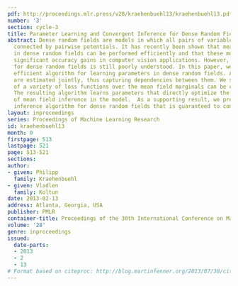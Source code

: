 ```yaml
---
pdf: http://proceedings.mlr.press/v28/kraehenbuehl13/kraehenbuehl13.pdf
number: '3'
section: cycle-3
title: Parameter Learning and Convergent Inference for Dense Random Fields
abstract: Dense random fields are models in which all pairs of variables are directly
  connected by pairwise potentials. It has recently been shown that mean field inference
  in dense random fields can be performed efficiently and that these models enable
  significant accuracy gains in computer vision applications. However, parameter estimation
  for dense random fields is still poorly understood. In this paper, we present an
  efficient algorithm for learning parameters in dense random fields. All parameters
  are estimated jointly, thus capturing dependencies between them. We show that gradients
  of a variety of loss functions over the mean field marginals can be computed efficiently.
  The resulting algorithm learns parameters that directly optimize the performance
  of mean field inference in the model.  As a supporting result, we present an efficient
  inference algorithm for dense random fields that is guaranteed to converge.
layout: inproceedings
series: Proceedings of Machine Learning Research
id: kraehenbuehl13
month: 0
firstpage: 513
lastpage: 521
page: 513-521
sections: 
author:
- given: Philipp
  family: Kraehenbuehl
- given: Vladlen
  family: Koltun
date: 2013-02-13
address: Atlanta, Georgia, USA
publisher: PMLR
container-title: Proceedings of the 30th International Conference on Machine Learning
volume: '28'
genre: inproceedings
issued:
  date-parts:
  - 2013
  - 2
  - 13
# Format based on citeproc: http://blog.martinfenner.org/2013/07/30/citeproc-yaml-for-bibliographies/
---
```


